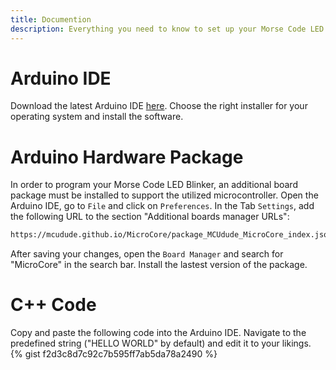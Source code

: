 ```yaml
---
title: Documention
description: Everything you need to know to set up your Morse Code LED Blinker.
---
```


# Arduino IDE
Download the latest Arduino IDE [here](https://www.arduino.cc/en/software/). Choose the right installer for your operating system and install the software.

# Arduino Hardware Package
In order to program your Morse Code LED Blinker, an additional board package must be installed to support the utilized microcontroller. Open the Arduino IDE, go to ```File``` and click on ```Preferences```. In the Tab ```Settings```, add the following URL to the section "Additional boards manager URLs":

```txt
https://mcudude.github.io/MicroCore/package_MCUdude_MicroCore_index.json
```

After saving your changes, open the ```Board Manager``` and search for "MicroCore" in the search bar. Install the lastest version of the package.

# C++ Code
Copy and paste the following code into the Arduino IDE. Navigate to the predefined string ("HELLO WORLD" by default) and edit it to your likings.
{% gist f2d3c8d7c92c7b595ff7ab5da78a2490 %}

